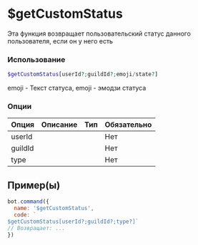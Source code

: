 # $getCustomStatus
Эта функция возвращает пользовательский статус данного пользователя, если он у него есть
### Использование
```php
$getCustomStatus[userId?;guildId?;emoji/state?]
```
emoji - Текст статуса, emoji - эмодзи статуса

### Опции

| Опция | Описание | Тип | Обязательно |
|--------|-------------|------|----------|
| userId |  |  | Нет | 
| guildId |  |  | Нет | 
| type |  |  | Нет |
## Пример(ы)

```javascript
bot.command({
  name: '$getCustomStatus',
  code: `
$getCustomStatus[userId?;guildId?;type?]`
// Возвращает: ...
})
```
